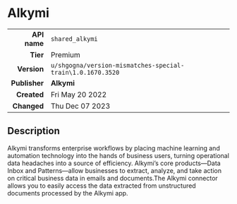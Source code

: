 # Alkymi
| | |
|-:|-|
|**API name**|`shared_alkymi`|
|**Tier**|Premium|
|**Version**|`u/shgogna/version-mismatches-special-train\1.0.1670.3520`|
|**Publisher**|**Alkymi**|
|**Created**|Fri May 20 2022|
|**Changed**|Thu Dec 07 2023|

## Description
Alkymi transforms enterprise workflows by placing machine learning and automation technology into the hands of business users, turning operational data headaches into a source of efficiency. Alkymi’s core products—Data Inbox and Patterns—allow businesses to extract, analyze, and take action on critical business data in emails and documents.The Alkymi connector allows you to easily access the data extracted from unstructured documents processed by the Alkymi app.
